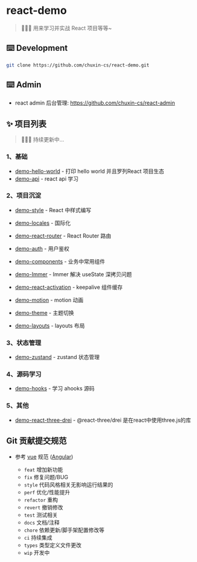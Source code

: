 # react-demo
> 🍉🍉🍉 用来学习并实战 React 项目等等~

## ⌨️ Development
```bash
git clone https://github.com/chuxin-cs/react-demo.git
```

## ⌨️ Admin
- react admin 后台管理: https://github.com/chuxin-cs/react-admin


## ✨ 项目列表
> 🍉🍉🍉 持续更新中...
### 1、基础
- [demo-hello-world](https://github.com/chuxin-cs/react-demo/tree/master/demo-hello-world) - 打印 hello world 并且罗列React 项目生态
- [demo-api](https://github.com/chuxin-cs/react-demo/tree/master/demo-api) - react api 学习
### 2、项目沉淀
- [demo-style](https://github.com/chuxin-cs/react-demo/tree/master/demo-style) - React 中样式编写
- [demo-locales](https://github.com/chuxin-cs/react-demo/tree/master/demo-locales) - 国际化

- [demo-react-router](https://github.com/chuxin-cs/react-demo/tree/master/demo-react-router) - React Router 路由
- [demo-auth](https://github.com/chuxin-cs/react-demo/tree/master/demo-auth) - 用户鉴权
- [demo-components](https://github.com/chuxin-cs/react-demo/tree/master/demo-components) - 业务中常用组件
- [demo-Immer](https://github.com/chuxin-cs/react-demo/tree/master/demo-Immer) - Immer 解决 useState 深拷贝问题
- [demo-react-activation](https://github.com/chuxin-cs/react-demo/tree/master/demo-react-activation) - keepalive 组件缓存
- [demo-motion](https://github.com/chuxin-cs/react-demo/tree/master/demo-motion) - motion 动画
- [demo-theme](https://github.com/chuxin-cs/react-demo/tree/master/demo-motion) - 主题切换
- [demo-layouts](https://github.com/chuxin-cs/react-demo/tree/master/demo-layouts) - layouts 布局
### 3、状态管理
- [demo-zustand](https://github.com/chuxin-cs/react-demo/tree/master/demo-zustand) - zustand 状态管理
### 4、源码学习
- [demo-hooks](https://github.com/chuxin-cs/react-demo/tree/master/demo-hooks) - 学习 ahooks 源码
### 5、其他
- [demo-react-three-drei](https://github.com/chuxin-cs/react-demo/tree/master/demo-react-three-drei) - @react-three/drei 是在react中使用three.js的库


## Git 贡献提交规范

- 参考 [vue](https://github.com/vuejs/vue/blob/dev/.github/COMMIT_CONVENTION.md) 规范 ([Angular](https://github.com/conventional-changelog/conventional-changelog/tree/master/packages/conventional-changelog-angular))

  - `feat` 增加新功能
  - `fix` 修复问题/BUG
  - `style` 代码风格相关无影响运行结果的
  - `perf` 优化/性能提升
  - `refactor` 重构
  - `revert` 撤销修改
  - `test` 测试相关
  - `docs` 文档/注释
  - `chore` 依赖更新/脚手架配置修改等
  - `ci` 持续集成
  - `types` 类型定义文件更改
  - `wip` 开发中